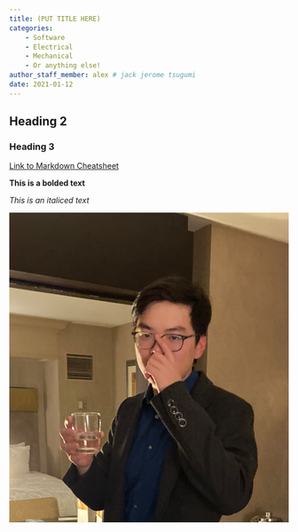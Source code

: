 ```yaml
---
title: (PUT TITLE HERE)
categories: 
    - Software
    - Electrical
    - Mechanical
    - Or anything else!
author_staff_member: alex # jack jerome tsugumi
date: 2021-01-12
---
```

<!-- Don't use Heading 1 -->

## Heading 2


### Heading 3


[Link to Markdown Cheatsheet](https://guides.github.com/pdfs/markdown-cheatsheet-online.pdf)


**This is a bolded text** 


*This is an italiced text* 


![jack](/images/jack.png)




